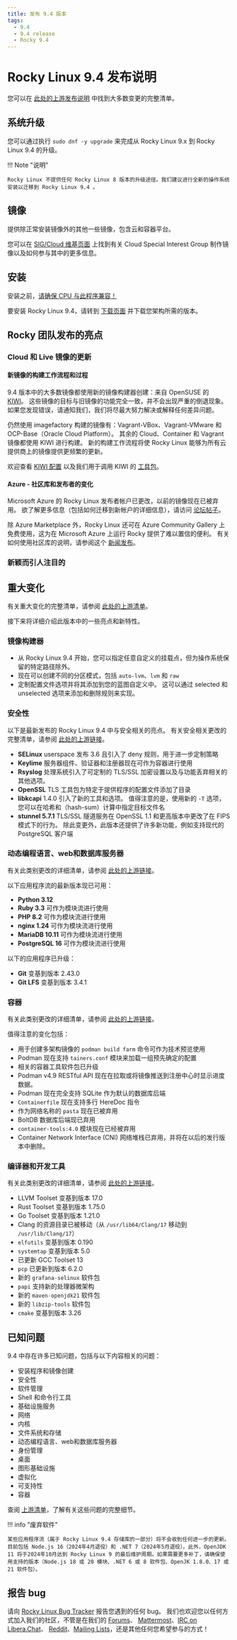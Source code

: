 ```yaml
---
title: 发布 9.4 版本
tags:
  - 9.4
  - 9.4 release
  - Rocky 9.4
---
```


# Rocky Linux 9.4 发布说明

您可以在 [此处的上游发布说明](https://access.redhat.com/documentation/en-us/red_hat_enterprise_linux/9/html/9.4_release_notes/index) 中找到大多数变更的完整清单。

## 系统升级

您可以通过执行 `sudo dnf -y upgrade` 来完成从 Rocky Linux 9.x 到 Rocky Linux 9.4 的升级。

!!! Note "说明"

```
Rocky Linux 不提供任何 Rocky Linux 8 版本的升级途径。我们建议进行全新的操作系统安装以迁移到 Rocky Linux 9.4 。
```

## 镜像

提供除正常安装镜像外的其他一些镜像，包含云和容器平台。

您可以在 [SIG/Cloud 维基页面](https://sig-cloud.rocky.page/) 上找到有关 Cloud Special Interest Group 制作镜像以及如何参与其中的更多信息。

## 安装

安装之前，[请确保 CPU 与此程序兼容！](https://docs.rockylinux.org/gemstones/test_cpu_compat/)

要安装 Rocky Linux 9.4，请转到 [下载页面](https://rockylinux.org/download/) 并下载您架构所需的版本。

## Rocky 团队发布的亮点

### Cloud 和 Live 镜像的更新

#### 新镜像的构建工作流程和过程

9.4 版本中的大多数镜像都使用新的镜像构建器创建：来自 OpenSUSE 的 [KIWI](https://github.com/OSInside/kiwi/)。 这些镜像的目标与旧镜像的功能完全一致，并不会出现严重的倒退现象。 如果您发现错误，请通知我们，我们将尽最大努力解决或解释任何差异问题。

仍然使用 imagefactory 构建的镜像有：Vagrant-VBox、Vagrant-VMware 和 OCP-Base（Oracle Cloud Platform）。 其余的 Cloud、Container 和 Vagrant 镜像都使用 KIWI 进行构建。 新的构建工作流程将使 Rocky Linux 能够为所有云提供商上的镜像提供更频繁的更新。

欢迎查看 [KIWI 配置](https://git.resf.org/sig_core/rocky-kiwi-descriptions/src/branch/r9) 以及我们用于调用 KIWI 的 [工具包](https://git.resf.org/sig_core/toolkit)。

#### Azure - 社区库和发布者的变化

Microsoft Azure 的 Rocky Linux 发布者帐户已更改，以前的镜像现在已被弃用。 欲了解更多信息（包括如何迁移到新帐户的详细信息），请访问 [论坛帖子](https://forums.rockylinux.org/t/rocky-linux-images-on-azure-important-update/13721)。

除 Azure Marketplace 外，Rocky Linux 还可在 Azure Community Gallery 上免费使用，这为在 Microsoft Azure 上运行 Rocky 提供了难以置信的便利。 有关如何使用社区库的说明，请参阅这个 [新闻发布](https://rockylinux.org/news/rocky-on-azure-community-gallery/)。

### 新颖而引人注目的

## 重大变化

有关重大变化的完整清单，请参阅 [此处的上游清单](https://access.redhat.com/documentation/en-us/red_hat_enterprise_linux/9/html/9.4_release_notes/overview#overview-major-changes)。

接下来将详细介绍此版本中的一些亮点和新特性。

### 镜像构建器

- 从 Rocky Linux 9.4 开始，您可以指定任意自定义的挂载点，但为操作系统保留的特定路径除外。
- 现在可以创建不同的分区模式，包括 `auto-lvm`、`lvm` 和 `raw`
- 定制配置文件选项并将其添加到您的蓝图自定义中。 这可以通过 selected 和 unselected 选项来添加和删除规则来实现。

### 安全性

以下是最新发布的 Rocky Linux 9.4 中与安全相关的亮点。 有关安全相关更改的完整清单，请参阅 [此处的上游链接](https://access.redhat.com/documentation/en-us/red_hat_enterprise_linux/9/html/9.4_release_notes/new-features#new-features-security)。

- **SELinux** userspace 发布 3.6 且引入了 deny 规则，用于进一步定制策略
- **Keylime** 服务器组件、验证器和注册器现在可作为容器进行使用
- **Rsyslog** 处理系统引入了可定制的 TLS/SSL 加密设置以及与功能丢弃相关的其他选项。
- **OpenSSL** TLS 工具包为特定于提供程序的配置文件添加了目录
- **libkcapi** 1.4.0 引入了新的工具和选项。 值得注意的是，使用新的 `-T` 选项，您可以在哈希和（hash-sum）计算中指定目标文件名
- **stunnel 5.7.1** TLS/SSL 隧道服务在 OpenSSL 1.1 和更高版本中更改了在 FIPS 模式下的行为。 除此变更外，此版本还提供了许多新功能，例如支持现代的 PostgreSQL 客户端

### 动态编程语言、web和数据库服务器

有关此类别更改的详细清单，请参阅 [此处的上游链接](https://access.redhat.com/documentation/en-us/red_hat_enterprise_linux/9/html/9.4_release_notes/new-features#new-features-dynamic-programming-languages-web-and-database-servers)。

以下应用程序流的最新版本现已可用：

- **Python 3.12**
- **Ruby 3.3** 可作为模块流进行使用
- **PHP 8.2** 可作为模块流进行使用
- **nginx 1.24** 可作为模块流进行使用
- **MariaDB 10.11** 可作为模块流进行使用
- **PostgreSQL 16** 可作为模块流进行使用

以下的应用程序已升级：

- **Git** 变基到版本 2.43.0
- **Git LFS** 变基到版本 3.4.1

### 容器

有关此类别更改的详细清单，请参阅 [此处的上游链接](https://access.redhat.com/documentation/en-us/red_hat_enterprise_linux/9/html/9.4_release_notes/new-features#new-features-containers)。

值得注意的变化包括：

- 用于创建多架构镜像的 `podman build farm` 命令可作为技术预览使用
- Podman 现在支持 `tainers.conf` 模块来加载一组预先确定的配置
- 相关的容器工具软件包已升级
- Podman v4.9 RESTful API 现在在拉取或将镜像推送到注册中心时显示进度数据。
- Podman 现在完全支持 SQLite 作为默认的数据库后端
- `Containerfile` 现在支持多行 HereDoc 指令
- 作为网络名称的 `pasta` 现在已被弃用
- BoltDB 数据库后端现已弃用
- `container-tools:4.0` 模块现在已经被弃用
- Container Network Interface (CNI) 网络堆栈已弃用，并将在以后的发行版本中删除。

### 编译器和开发工具

有关此类别更改的详细清单，请参阅 [此处的上游链接](https://access.redhat.com/documentation/en-us/red_hat_enterprise_linux/9/html/9.4_release_notes/new-features#new-features-compilers-and-development-tools)。

- LLVM Toolset 变基到版本 17.0
- Rust Toolset 变基到版本 1.75.0
- Go Toolset 变基到版本 1.21.0
- Clang 的资源目录已被移动（从 `/usr/lib64/Clang/17` 移动到 `/usr/lib/Clang/17`）
- `elfutils` 变基到版本 0.190
- `systemtap` 变基到版本 5.0
- 已更新 GCC Toolset 13
- `pcp` 已更新到版本 6.2.0
- 新的 `grafana-selinux` 软件包
- `papi` 支持新的处理器微架构
- 新的 `maven-openjdk21` 软件包
- 新的 `libzip-tools` 软件包
- `cmake` 变基到版本 3.26

## 已知问题

9.4 中存在许多已知问题，包括与以下内容相关的问题：

- 安装程序和镜像创建
- 安全性
- 软件管理
- Shell 和命令行工具
- 基础设施服务
- 网络
- 内核
- 文件系统和存储
- 动态编程语言、web和数据库服务器
- 身份管理
- 桌面
- 图形基础设施
- 虚拟化
- 可支持性
- 容器

查阅 [上游清单](https://access.redhat.com/documentation/en-us/red_hat_enterprise_linux/9/html/9.4_release_notes/known-issues)，了解有关这些问题的完整细节。

!!! info "废弃软件"

```
某些应用程序流（属于 Rocky Linux 9.4 存储库的一部分）将不会收到任何进一步的更新。目前包括 Node.js 16（2024年4月退役）和 .NET 7（2024年5月退役）。此外，OpenJDK 11 将于2024年10月达到 Rocky Linux 9 的最后维护周期。如果需要更多补丁，请确保使用支持的版本（Node.js 18 或 20 模块、.NET 6 或 8 软件包、OpenJK 1.8.0、17 或 21 软件包）。
```

## 报告 bug

请向 [Rocky Linux Bug Tracker](https://bugs.rockylinux.org/) 报告您遇到的任何 bug。 我们也欢迎您以任何方式加入我们的社区，不管是在我们的 [Forums](https://forums.rockylinux.org)、 [Mattermost](https://chat.rockylinux.org)、[IRC on Libera.Chat](irc://irc.liberachat/rockylinux)、 [Reddit](https://reddit.com/r/rockylinux)、[Mailing Lists](https://lists.resf.org)，还是其他任何您希望参与的方式！
